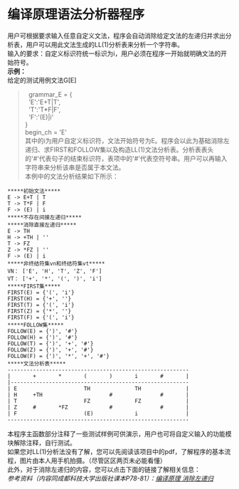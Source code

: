 # 编译原理语法分析器程序  
用户可根据要求输入任意自定义文法，程序会自动消除给定文法的左递归并求出分析表，用户可以用此文法生成的LL(1)分析表来分析一个字符串。  
输入的要求：自定义标识符统一标识为i，用户必须在程序一开始就明确文法的开始符号。  
**示例：**  
给定的测试用例文法G[E]  
> &nbsp;&nbsp;grammar_E = {  
> &nbsp;&nbsp;'E':'E+T|T',  
> &nbsp;&nbsp;'T':'T*F|F',  
> &nbsp;&nbsp;'F':'(E)|i'  
> }  
> begin_ch = 'E'  
其中的i为用户自定义标识符，文法开始符号为E。程序会以此为基础消除左递归、求FIRST和FOLLOW集以及构造LL(1)文法分析表。分析表表头的'#'代表句子的结束标识符，表项中的'#'代表空符号串。用户可以再输入字符串来分析该串是否属于本文法。  
本例中的文法分析结果如下所示：  
```
*****初始文法*****  
E -> E+T | T  
T -> T*F | F  
F -> (E) | i  
*****不存在间接左递归*****  
*****消除直接左递归*****  
E -> TH  
H -> +TH | ''  
T -> FZ  
Z -> *FZ | ''  
F -> (E) | i  
*****非终结符集vn和终结符集vt*****  
VN： ['E', 'H', 'T', 'Z', 'F']  
VT： ['+', '*', '(', ')', 'i']  
*****FIRST集*****  
FIRST(E) = {'(', 'i'}  
FIRST(H) = {'+', ''}  
FIRST(T) = {'(', 'i'}  
FIRST(Z) = {'*', ''}  
FIRST(F) = {'(', 'i'}  
*****FOLLOW集*****  
FOLLOW(E) = {')', '#'}  
FOLLOW(H) = {')', '#'}  
FOLLOW(T) = {')', '+', '#'}  
FOLLOW(Z) = {')', '+', '#'}  
FOLLOW(F) = {')', '*', '+', '#'}  
*****文法分析表*****  
---------------------------------------------------------  
|       +       *       (       )       i       #       |  
|--------------------------------------------------------  
| E                     TH              TH              |  
| H     +TH                     #               #       |  
| T                     FZ              FZ              |  
| Z     #       *FZ             #               #       |  
| F                     (E)             i               |  
---------------------------------------------------------  
```
本程序主函数部分注释了一些测试样例可供演示，用户也可将自定义输入的功能模块解除注释，自行测试。  
如果您对LL(1)分析法没有了解，您可以先阅读该项目中的pdf，了解程序的基本流程，图片由本人用手机拍摄。（尽管区区两页未必能看懂）  
此外，对于消除左递归的内容，您可以点击下面的链接了解相关信息：  
*参考资料（内容同成都科技大学出版社课本P78-81）：[编译原理 消除左递归](https://blog.csdn.net/liyun123gx/article/details/19924993)*